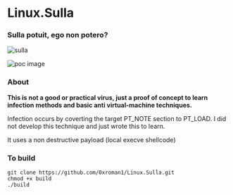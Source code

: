 # Linux.Sulla

### Sulla potuit, ego non potero?
![sulla](https://brewminate.com/wp-content/uploads/2018/08/083018-21-Lucius-Cornelius-Sulla-Rome-Roman-Republic-Ancient-History.jpg)

![poc image](https://i.imgur.com/cm5D1ot.png)

### About
**This is not a good or practical virus, just a proof of concept to learn infection methods and basic anti virtual-machine techniques.**


Infection occurs by coverting the target PT_NOTE section to PT_LOAD. I did not develop this technique and just wrote this to learn.



It uses a non destructive payload (local execve shellcode)



### To build
```
git clone https://github.com/0xroman1/Linux.Sulla.git
chmod +x build
./build
```
